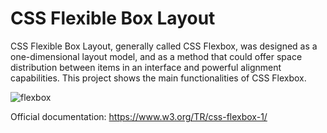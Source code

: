 # CSS Flexible Box Layout

CSS Flexible Box Layout, generally called CSS Flexbox, was designed as a one-dimensional layout model, and as a method that could offer space distribution between items in an interface and powerful alignment capabilities. This project shows the main functionalities of CSS Flexbox.

![flexbox](https://github.com/teles1g/flex-blog/blob/master/flexbox-css.png)

Official documentation: https://www.w3.org/TR/css-flexbox-1/
